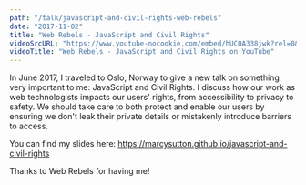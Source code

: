 ```yaml
---
path: "/talk/javascript-and-civil-rights-web-rebels"
date: "2017-11-02"
title: "Web Rebels - JavaScript and Civil Rights"
videoSrcURL: "https://www.youtube-nocookie.com/embed/hUCOA338jwk?rel=0&amp;showinfo=0"
videoTitle: "Web Rebels - JavaScript and Civil Rights on YouTube"
---
```


In June 2017, I traveled to Oslo, Norway to give a new talk on something very important to me: JavaScript and Civil Rights. I discuss how our work as web technologists impacts our users' rights, from accessibility to privacy to safety. We should take care to both protect and enable our users by ensuring we don't leak their private details or mistakenly introduce barriers to access.

You can find my slides here: <a href="https://marcysutton.github.io/javascript-and-civil-rights">https://marcysutton.github.io/javascript-and-civil-rights</a>

Thanks to Web Rebels for having me!
